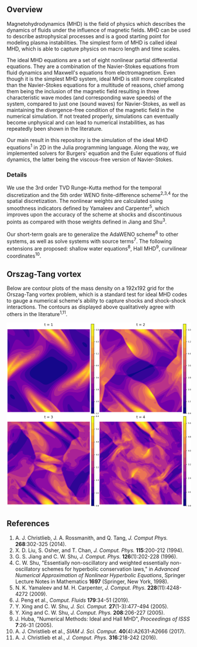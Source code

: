 ## Overview

Magnetohydrodynamics (MHD) is the field of physics which describes the dynamics of fluids under the influence of magnetic fields. MHD can be used to describe astrophysical processes and is a good starting point for modeling plasma instabilities. The simplest form of MHD is called ideal MHD, which is able to capture physics on macro length and time scales.

The ideal MHD equations are a set of eight nonlinear partial differential equations. They are a combination of the Navier-Stokes equations from fluid dynamics and Maxwell's equations from electromagnetism. Even though it is the simplest MHD system, ideal MHD is still more complicated than the Navier-Stokes equations for a multitude of reasons, chief among them being the inclusion of the magnetic field resulting in three characteristic wave modes (and corresponding wave speeds) of the system, compared to just one (sound waves) for Navier-Stokes, as well as maintaining the divergence-free condition of the magnetic field in the numerical simulation. If not treated properly, simulations can eventually become unphysical and can lead to numerical instabilities, as has repeatedly been shown in the literature.

Our main result in this repository is the simulation of the ideal MHD equations<sup>1</sup> in 2D in the Julia programming language. Along the way, we implemented solvers for Burgers' equation and the Euler equations of fluid dynamics, the latter being the viscous-free version of Navier-Stokes.

### Details

We use the 3rd order TVD Runge-Kutta method for the temporal discretization and the 5th order WENO finite-difference scheme<sup>2,3,4</sup> for the spatial discretization. The nonlinear weights are calculated using smoothness indicators defined by Yamaleev and Carpenter<sup>5</sup>, which improves upon the accuracy of the scheme at shocks and discontinuous points as compared with those weights defined in Jiang and Shu<sup>3</sup>. 

Our short-term goals are to generalize the AdaWENO scheme<sup>6</sup> to other systems, as well as solve systems with source terms<sup>7</sup>. The following extensions are proposed: shallow water equations<sup>8</sup>, Hall MHD<sup>9</sup>, curvilinear coordinates<sup>10</sup>.

## Orszag-Tang vortex

Below are contour plots of the mass density on a 192x192 grid for the Orszag-Tang vortex problem, which is a standard test for ideal MHD codes to gauge a numerical scheme's ability to capture shocks and shock-shock interactions. The contours as displayed above qualitatively agree with others in the literature<sup>1,11</sup>.

<p align="center">
  <img src="./assets/orszagtang/rho_192_prettyplot.png">
</p>

## References
1. A. J. Christlieb, J. A. Rossmanith, and Q. Tang, *J. Comput Phys.* **268**:302-325 (2014).
2. X. D. Liu, S. Osher, and T. Chan, *J. Comput. Phys.* **115**:200-212 (1994).
3. G. S. Jiang and C. W. Shu, *J. Comput. Phys.* **126**(1):202-228 (1996).
4. C. W. Shu, "Essentially non-oscillatory and weighted essentially non-oscillatory schemes for hyperbolic conservation laws," in *Advanced Numerical Approximation of Nonlinear Hyperbolic Equations*, Springer Lecture Notes in Mathematics **1697** (Springer, New York, 1998).
5. N. K. Yamaleev and M. H. Carpenter, *J. Comput. Phys.* **228**(11):4248-4272 (2009).
6. J. Peng et al., *Comput. Fluids* **179**:34-51 (2019).
7. Y. Xing and C. W. Shu, *J. Sci. Comput.* **27**(1-3):477-494 (2005).
8. Y. Xing and C. W. Shu, *J. Comput. Phys.* **208**:206-227 (2005).
9. J. Huba, "Numerical Methods: Ideal and Hall MHD", *Proceedings of ISSS* **7**:26-31 (2005).
10. A. J. Christlieb et al., *SIAM J. Sci. Comput.* **40**(4):A2631-A2666 (2017).
11. A. J. Christlieb et al., *J. Comput. Phys.* **316**:218-242 (2016).
